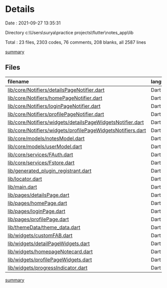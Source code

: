 # Details

Date : 2021-09-27 13:35:31

Directory c:\Users\surya\practice projects\flutter\notes_app\lib

Total : 23 files,  2303 codes, 76 comments, 208 blanks, all 2587 lines

[summary](results.md)

## Files
| filename | language | code | comment | blank | total |
| :--- | :--- | ---: | ---: | ---: | ---: |
| [lib/core/Notifiers/detailsPageNotifier.dart](/lib/core/Notifiers/detailsPageNotifier.dart) | Dart | 119 | 5 | 21 | 145 |
| [lib/core/Notifiers/homePageNotifier.dart](/lib/core/Notifiers/homePageNotifier.dart) | Dart | 37 | 0 | 8 | 45 |
| [lib/core/Notifiers/loginPageNotifier.dart](/lib/core/Notifiers/loginPageNotifier.dart) | Dart | 79 | 1 | 14 | 94 |
| [lib/core/Notifiers/profilePageNotifier.dart](/lib/core/Notifiers/profilePageNotifier.dart) | Dart | 73 | 2 | 9 | 84 |
| [lib/core/Notifiers/widgets/detailsPageWidgetsNotifier.dart](/lib/core/Notifiers/widgets/detailsPageWidgetsNotifier.dart) | Dart | 7 | 0 | 2 | 9 |
| [lib/core/Notifiers/widgets/profilePageWidgetsNotifiers.dart](/lib/core/Notifiers/widgets/profilePageWidgetsNotifiers.dart) | Dart | 65 | 0 | 12 | 77 |
| [lib/core/models/notesModel.dart](/lib/core/models/notesModel.dart) | Dart | 36 | 0 | 8 | 44 |
| [lib/core/models/userModel.dart](/lib/core/models/userModel.dart) | Dart | 24 | 0 | 4 | 28 |
| [lib/core/services/FAuth.dart](/lib/core/services/FAuth.dart) | Dart | 68 | 9 | 9 | 86 |
| [lib/core/services/Fstore.dart](/lib/core/services/Fstore.dart) | Dart | 147 | 3 | 18 | 168 |
| [lib/generated_plugin_registrant.dart](/lib/generated_plugin_registrant.dart) | Dart | 16 | 5 | 5 | 26 |
| [lib/locator.dart](/lib/locator.dart) | Dart | 16 | 0 | 4 | 20 |
| [lib/main.dart](/lib/main.dart) | Dart | 47 | 5 | 4 | 56 |
| [lib/pages/detailsPage.dart](/lib/pages/detailsPage.dart) | Dart | 222 | 2 | 4 | 228 |
| [lib/pages/homePage.dart](/lib/pages/homePage.dart) | Dart | 288 | 6 | 13 | 307 |
| [lib/pages/loginPage.dart](/lib/pages/loginPage.dart) | Dart | 135 | 0 | 12 | 147 |
| [lib/pages/profilePage.dart](/lib/pages/profilePage.dart) | Dart | 99 | 0 | 4 | 103 |
| [lib/themeData/theme_data.dart](/lib/themeData/theme_data.dart) | Dart | 128 | 0 | 7 | 135 |
| [lib/widgets/customFAB.dart](/lib/widgets/customFAB.dart) | Dart | 31 | 0 | 3 | 34 |
| [lib/widgets/detailPageWidgets.dart](/lib/widgets/detailPageWidgets.dart) | Dart | 324 | 29 | 20 | 373 |
| [lib/widgets/homepageNotecard.dart](/lib/widgets/homepageNotecard.dart) | Dart | 99 | 0 | 9 | 108 |
| [lib/widgets/profilePageWidgets.dart](/lib/widgets/profilePageWidgets.dart) | Dart | 211 | 9 | 14 | 234 |
| [lib/widgets/progressIndicator.dart](/lib/widgets/progressIndicator.dart) | Dart | 32 | 0 | 4 | 36 |

[summary](results.md)